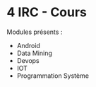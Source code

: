# 4 IRC - Cours

Modules présents :

- Android
- Data Mining
- Devops
- IOT
- Programmation Système
